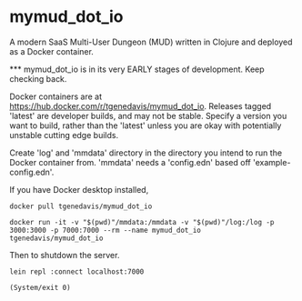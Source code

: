 # mymud_dot_io
A modern SaaS Multi-User Dungeon (MUD) written in  Clojure and deployed as a Docker container.

*** mymud_dot_io is in its very EARLY stages of development. Keep checking back.

Docker containers are at https://hub.docker.com/r/tgenedavis/mymud_dot_io. Releases tagged 'latest' are developer builds, and may not be stable. Specify a version you want to build, rather than the 'latest' unless you are okay with potentially unstable cutting edge builds.

Create 'log' and 'mmdata' directory in the directory you intend to run the Docker container from. 'mmdata' needs a 'config.edn' based off 'example-config.edn'.

If you have Docker desktop installed, 

`docker pull tgenedavis/mymud_dot_io`<br/>

`docker run -it -v "$(pwd)"/mmdata:/mmdata -v "$(pwd)"/log:/log -p 3000:3000 -p 7000:7000 --rm --name mymud_dot_io tgenedavis/mymud_dot_io`

Then to shutdown the server.

`lein repl :connect localhost:7000`<br/>

`(System/exit 0)`

